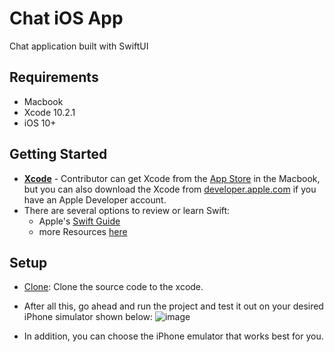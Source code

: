 # Chat iOS App
Chat application built with SwiftUI

## Requirements
- Macbook
- Xcode 10.2.1
- iOS 10+

## Getting Started
* [**Xcode**](https://apps.apple.com/us/app/xcode/id497799835) - Contributor can get Xcode from the [App Store](https://itunes.apple.com/us/app/xcode/id497799835?mt=12) in the Macbook, but you can also download the Xcode from [developer.apple.com](https://developer.apple.com/) if you have an Apple Developer account.
* There are several options to review or learn Swift:
  * Apple's [Swift Guide](https://docs.swift.org/swift-book/GuidedTour/GuidedTour.html)
  * more Resources [here](https://developer.apple.com/swift/resources/)

## Setup

- [Clone](https://github.blog/2017-06-05-clone-in-xcode/): Clone the source code to the xcode.
  
- After all this, go ahead and run the project and test it out on your desired iPhone simulator shown below:
![image](https://user-images.githubusercontent.com/46938075/143535331-05ee4d03-6e0d-483a-ada1-9cc9ae8a6878.png)
- In addition, you can choose the iPhone emulator that works best for you.

